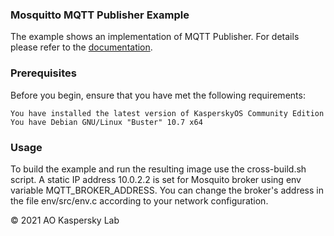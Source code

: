 ### Mosquitto MQTT Publisher Example
The example shows an implementation of MQTT Publisher. 
For details please refer to the [documentation](https://click.kaspersky.com/?hl=en-us&customization=kcebeta&link=online_help&pid=kos&version=1.0).

### Prerequisites
Before you begin, ensure that you have met the following requirements:

    You have installed the latest version of KasperskyOS Community Edition
    You have Debian GNU/Linux "Buster" 10.7 x64

### Usage
To build the example and run the resulting image use the cross-build.sh script.
A static IP address 10.0.2.2 is set for Mosquito broker using env variable MQTT_BROKER_ADDRESS. You can change the broker's address in the file env/src/env.c according to your network configuration.

© 2021 AO Kaspersky Lab